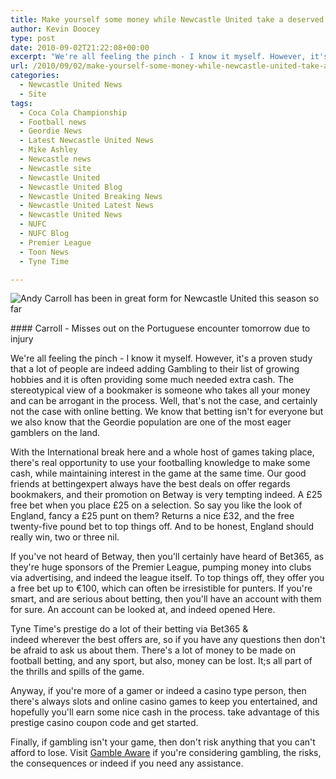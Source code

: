 ```yaml
---
title: Make yourself some money while Newcastle United take a deserved rest
author: Kevin Doocey
type: post
date: 2010-09-02T21:22:08+00:00
excerpt: "We're all feeling the pinch - I know it myself. However, it's a proven study that a lot of people are indeed adding Gambling.."
url: /2010/09/02/make-yourself-some-money-while-newcastle-united-take-a-deserved-rest/
categories:
  - Newcastle United News
  - Site
tags:
  - Coca Cola Championship
  - Football news
  - Geordie News
  - Latest Newcastle United News
  - Mike Ashley
  - Newcastle news
  - Newcastle site
  - Newcastle United
  - Newcastle United Blog
  - Newcastle United Breaking News
  - Newcastle United Latest News
  - Newcastle United News
  - NUFC
  - NUFC Blog
  - Premier League
  - Toon News
  - Tyne Time

---
```

![Andy Carroll has been in great form for Newcastle United this season so far](http://static.guim.co.uk/sys-images/Football/Clubs/Club_Home/2010/8/22/1282487896706/Andy-Carroll-006.jpg "Andy Carroll")

#### Carroll - Misses out on the Portuguese encounter tomorrow due to injury

We're all feeling the pinch - I know it myself. However, it's a proven study that a lot of people are indeed adding Gambling to their list of growing hobbies and it is often providing some much needed extra cash. The stereotypical view of a bookmaker is someone who takes all your money and can be arrogant in the process. Well, that's not the case, and certainly not the case with  online betting. We know that betting isn't for everyone but we also know that the Geordie population are one of the most eager gamblers on the land.

With the International break here and a whole host of games taking place, there's real opportunity to use your footballing knowledge to make some cash, while maintaining interest in the game at the same time. Our good friends at bettingexpert always have the best deals on offer regards bookmakers, and their promotion on Betway is very tempting indeed. A £25 free bet when you place £25 on a selection. So say you like the look of England, fancy a £25 punt on them? Returns a nice £32, and the free twenty-five pound bet to top things off. And to be honest, England should really win, two or three nil.

If you've not heard of Betway, then you'll certainly have heard of Bet365, as they're huge sponsors of the Premier League, pumping money into clubs via advertising, and indeed the league itself. To top things off, they offer you a free bet up to €100, which can often be irresistible for punters. If you're smart, and are serious about betting, then you'll have an account with them for sure. An account can be looked at, and indeed opened Here.

Tyne Time's prestige do a lot of their betting via Bet365 & indeed wherever the best offers are, so if you have any questions then don't be afraid to ask us about them. There's a lot of money to be made on football betting, and any sport, but also, money can be lost. It;s all part of the thrills and spills of the game.

Anyway, if you're more of a gamer or indeed a casino type person, then there's always slots and online casino games to keep you entertained, and hopefully you'll earn some nice cash in the process. take advantage of this prestige casino coupon code and get started.

Finally, if gambling isn't your game, then don't risk anything that you can't afford to lose. Visit [Gamble Aware][1] if you're considering gambling, the risks, the consequences or indeed if you need any assistance.

 [1]: http://www.gambleaware.co.uk/
